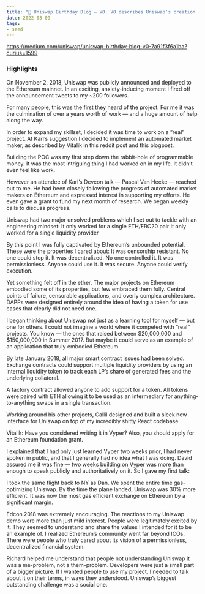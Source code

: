 ```yaml
---
title: "🦄 Uniswap Birthday Blog — V0. V0 describes Uniswap’s creation  V1"
date: 2022-08-09
tags:
- seed
---
```

https://medium.com/uniswap/uniswap-birthday-blog-v0-7a91f3f6a1ba?curius=1599

### Highlights
On November 2, 2018, Uniswap was publicly announced and deployed to the Ethereum mainnet. In an exciting, anxiety-inducing moment I fired off the announcement tweets to my ~200 followers.

For many people, this was the first they heard of the project. For me it was the culmination of over a years worth of work — and a huge amount of help along the way.

In order to expand my skillset, I decided it was time to work on a “real” project. At Karl’s suggestion I decided to implement an automated market maker, as described by Vitalik in this reddit post and this blogpost.

Building the POC was my first step down the rabbit-hole of programmable money. It was the most intriguing thing I had worked on in my life. It didn’t even feel like work.

However an attendee of Karl’s Devcon talk — Pascal Van Hecke — reached out to me. He had been closely following the progress of automated market makers on Ethereum and expressed interest in supporting my efforts. He even gave a grant to fund my next month of research. We began weekly calls to discuss progress.

Uniswap had two major unsolved problems which I set out to tackle with an engineering mindset: It only worked for a single ETH/ERC20 pair It only worked for a single liquidity provider

By this point I was fully captivated by Ethereum’s unbounded potential. These were the properties I cared about: It was censorship resistant. No one could stop it. It was decentralized. No one controlled it. It was permissionless. Anyone could use it. It was secure. Anyone could verify execution.

Yet something felt off in the ether. The major projects on Ethereum embodied some of its properties, but few embraced them fully. Central points of failure, censorable applications, and overly complex architecture. DAPPs were designed entirely around the idea of having a token for use cases that clearly did not need one.

I began thinking about Uniswap not just as a learning tool for myself — but one for others. I could not imagine a world where it competed with “real” projects. You know — the ones that raised between $20,000,000 and $150,000,000 in Summer 2017. But maybe it could serve as an example of an application that truly embodied Ethereum.

By late January 2018, all major smart contract issues had been solved. Exchange contracts could support multiple liquidity providers by using an internal liquidity token to track each LP’s share of generated fees and the underlying collateral.

A factory contract allowed anyone to add support for a token. All tokens were paired with ETH allowing it to be used as an intermediary for anything-to-anything swaps in a single transaction.

Working around his other projects, Callil designed and built a sleek new interface for Uniswap on top of my incredibly shitty React codebase.

Vitalik: Have you considered writing it in Vyper? Also, you should apply for an Ethereum foundation grant.

I explained that I had only just learned Vyper two weeks prior, I had never spoken in public, and that I generally had no idea what I was doing. David assured me it was fine — two weeks building on Vyper was more than enough to speak publicly and authoritatively on it. So I gave my first talk:

I took the same flight back to NY as Dan. We spent the entire time gas-optimizing Uniswap. By the time the plane landed, Uniswap was 30% more efficient. It was now the most gas efficient exchange on Ethereum by a significant margin.

Edcon 2018 was extremely encouraging. The reactions to my Uniswap demo were more than just mild interest. People were legitimately excited by it. They seemed to understand and share the values I intended for it to be an example of. I realized Ethereum’s community went far beyond ICOs. There were people who truly cared about its vision of a permissionless, decentralized financial system.

Richard helped me understand that people not understanding Uniswap it was a me-problem, not a them-problem. Developers were just a small part of a bigger picture. If I wanted people to use my project, I needed to talk about it on their terms, in ways they understood. Uniswap’s biggest outstanding challenge was a social one.



